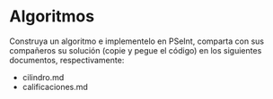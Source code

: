 # Algoritmos 
Construya un algoritmo e implementelo en PSeInt, comparta con sus compañeros su solución (copie y pegue el código) en los siguientes documentos, respectivamente:
* cilindro.md
* calificaciones.md
